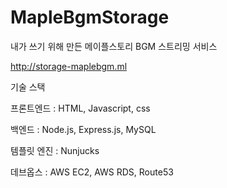 # MapleBgmStorage

내가 쓰기 위해 만든 메이플스토리 BGM 스트리밍 서비스

http://storage-maplebgm.ml

기술 스택

프론트엔드 : HTML, Javascript, css

백엔드 : Node.js, Express.js, MySQL

템플릿 엔진 : Nunjucks

데브옵스 : AWS EC2, AWS RDS, Route53
